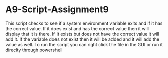 # A9-Script-Assignment9
This script checks to see if a system environment variable exits and if it has the correct value.  If it does exist and has the correct value then it will display that it is there.  If It exists but does not have the correct value it will add it.  If the variable does not exist then it will be added and it will add the value as well.
To run the script you can right click the file in the GUI or run it direclty through powershell
